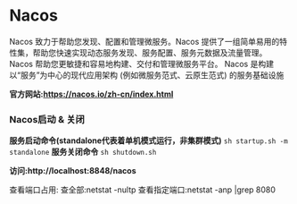 # Nacos
Nacos 致力于帮助您发现、配置和管理微服务。Nacos 提供了一组简单易用的特性集，帮助您快速实现动态服务发现、服务配置、服务元数据及流量管理。
Nacos 帮助您更敏捷和容易地构建、交付和管理微服务平台。 Nacos 是构建以“服务”为中心的现代应用架构 (例如微服务范式、云原生范式) 的服务基础设施

**官方网站:https://nacos.io/zh-cn/index.html** 


### Nacos启动 & 关闭
**服务启动命令(standalone代表着单机模式运行，非集群模式)**
`sh startup.sh -m standalone`
**服务关闭命令**
`sh shutdown.sh`

**访问:http://localhost:8848/nacos**

查看端口占用:
查全部:netstat -nultp
查看指定端口:netstat -anp |grep 8080